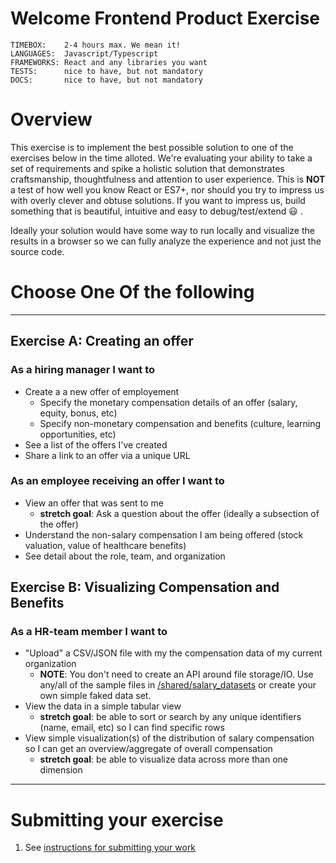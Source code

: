 # Welcome Frontend Product Exercise

```
TIMEBOX:    2-4 hours max. We mean it!
LANGUAGES:  Javascript/Typescript
FRAMEWORKS: React and any libraries you want
TESTS:      nice to have, but not mandatory
DOCS:       nice to have, but not mandatory
```

# Overview

This exercise is to implement the best possible solution to one of the exercises below in the time alloted. We're evaluating your ability to take a set of requirements and spike a holistic solution that demonstrates craftsmanship, thoughtfulness and attention to user experience. This is **NOT** a test of how well you know React or ES7+, nor should you try to impress us with overly clever and obtuse solutions. If you want to impress us, build something that is beautiful, intuitive and easy to debug/test/extend :smiley: .

Ideally your solution would have some way to run locally and visualize the results in a browser so we can fully analyze the experience and not just the source code.

# Choose One Of the following

--------------

## Exercise A: Creating an offer

### As a hiring manager I want to

* Create a a new offer of employement
  * Specify the monetary compensation details of an offer (salary, equity, bonus, etc)
  * Specify non-monetary compensation and benefits (culture, learning opportunities, etc)
* See a list of the offers I've created
* Share a link to an offer via a unique URL

### As an employee receiving an offer I want to

* View an offer that was sent to me
  * **stretch goal**: Ask a question about the offer (ideally a subsection of the offer)
* Understand the non-salary compensation I am being offered (stock valuation, value of healthcare benefits)
* See detail about the role, team, and organization

## Exercise B: Visualizing Compensation and Benefits

### As a HR-team member I want to

* "Upload" a CSV/JSON file with my the compensation data of my current organization
  * **NOTE**: You don't need to create an API around file storage/IO. Use any/all of the sample files in [/shared/salary_datasets](/shared/salary_datasets) or create your own simple faked data set.
* View the data in a simple tabular view
  * **stretch goal**: be able to sort or search by any unique identifiers (name, email, etc) so I can find specific rows
* View simple visualization(s) of the distribution of salary compensation so I can get an overview/aggregate of overall compensation
  * **stretch goal**: be able to visualize data across more than one dimension

---------

# Submitting your exercise

1. See [instructions for submitting your work](https://github.com/Enernite/hiring/tree/main/home-exercises/README.md#general-instructions)

